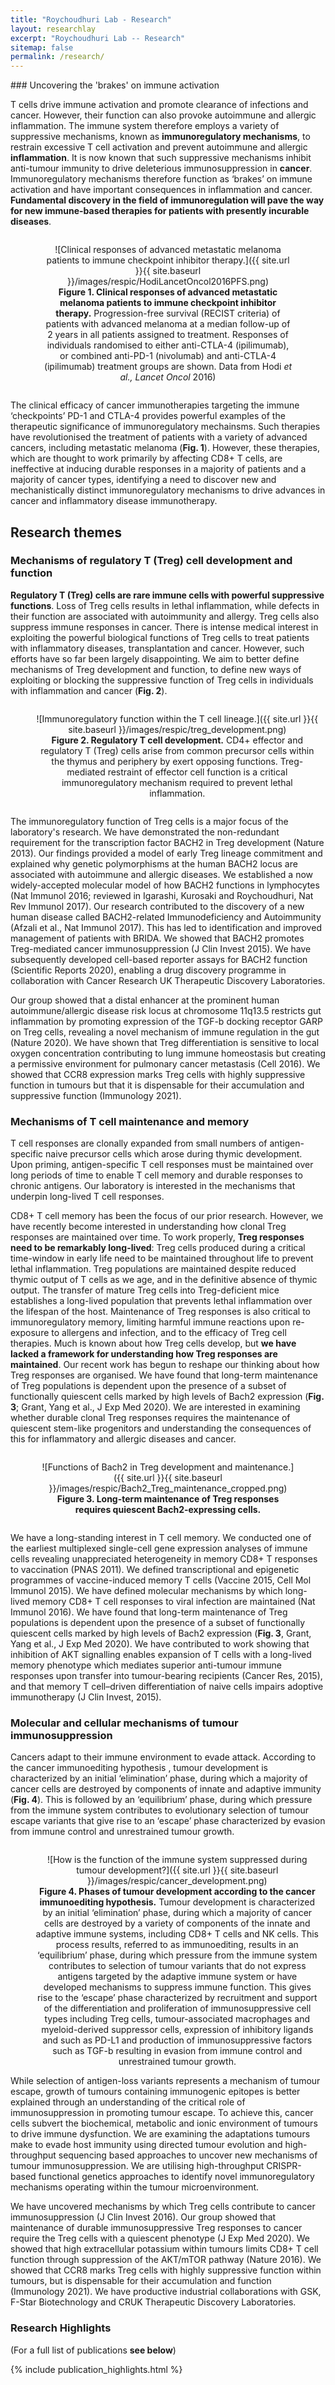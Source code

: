 ```yaml
---
title: "Roychoudhuri Lab - Research"
layout: researchlay
excerpt: "Roychoudhuri Lab -- Research"
sitemap: false
permalink: /research/
---
```


<div id="research_contentid" >
### Uncovering the 'brakes' on immune activation 

T cells drive immune activation and promote clearance of infections and cancer. However, their function can also provoke autoimmune and allergic inflammation. The immune system therefore employs a variety of suppressive mechanisms, known as **immunoregulatory mechanisms**, to restrain excessive T cell activation and prevent autoimmune and allergic **inflammation**. It is now known that such suppressive mechanisms inhibit anti-tumour immunity to drive deleterious immunosuppression in **cancer**. Immunoregulatory mechanisms therefore function as ‘brakes’ on immune activation and have important consequences in inflammation and cancer. **Fundamental discovery in the field of immunoregulation will pave the way for new immune-based therapies for patients with presently incurable diseases**.

<div style="text-align:center">
<figure style="width:80%; min-width: 350px; display: inline-block; float:none; vertical-align: top; clear: both;">![Clinical responses of advanced metastatic melanoma patients to immune checkpoint inhibitor therapy.]({{ site.url }}{{ site.baseurl }}/images/respic/HodiLancetOncol2016PFS.png)
<figcaption><b>Figure 1. Clinical responses of advanced metastatic melanoma patients to immune checkpoint inhibitor therapy.</b> Progression-free survival (RECIST criteria) of patients with advanced melanoma at a median follow-up of 2 years in all patients assigned to treatment. Responses of individuals randomised to either anti-CTLA-4 (ipilimumab), or combined anti-PD-1 (nivolumab) and anti-CTLA-4 (ipilimumab) treatment groups are shown. Data from Hodi <i>et al., Lancet Oncol</i> 2016)
</figcaption></figure>
</div>

The clinical efficacy of cancer immunotherapies targeting the immune ‘checkpoints’ PD-1 and CTLA-4 provides powerful examples of the therapeutic significance of immunoregulatory mechainsms. Such therapies have revolutionised the treatment of patients with a variety of advanced cancers, including metastatic melanoma (**Fig. 1**). However, these therapies, which are thought to work primarily by affecting CD8+ T cells, are ineffective at inducing durable responses in a majority of patients and a majority of cancer types, identifying a need to discover new and mechanistically distinct immunoregulatory mechanisms to drive advances in cancer and inflammatory disease immunotherapy. 

## Research themes
### Mechanisms of regulatory T (Treg) cell development and function

**Regulatory T (Treg) cells are rare immune cells with powerful suppressive functions**. Loss of Treg cells results in lethal inflammation, while defects in their function are associated with autoimmunity and allergy. Treg cells also suppress immune responses in cancer. There is intense medical interest in exploiting the powerful biological functions of Treg cells to treat patients with inflammatory diseases, transplantation and cancer. However, such efforts have so far been largely disappointing. We aim to better define mechanisms of Treg development and function, to define new ways of exploiting or blocking the suppressive function of Treg cells in individuals with inflammation and cancer (**Fig. 2**).  
<div style="text-align:center">
<figure style="width:90%; min-width: 350px; display: inline-block; float:none; vertical-align: top; clear: both;">![Immunoregulatory function within the T cell lineage.]({{ site.url }}{{ site.baseurl }}/images/respic/treg_development.png)
<figcaption><b>Figure 2. Regulatory T cell development.</b> CD4+ effector and regulatory T (Treg) cells arise from common precursor cells within the thymus and periphery by exert opposing functions. Treg-mediated restraint of effector cell function is a critical immunoregulatory mechanism required to prevent lethal inflammation.  
</figcaption></figure>
</div>

The immunoregulatory function of Treg cells is a major focus of the laboratory's research. We have demonstrated the non-redundant requirement for the transcription factor BACH2 in Treg development (Nature 2013). Our findings provided a model of early Treg lineage commitment and explained why genetic polymorphisms at the human BACH2 locus are associated with autoimmune and allergic diseases. We established a now widely-accepted molecular model of how BACH2 functions in lymphocytes (Nat Immunol 2016; reviewed in Igarashi, Kurosaki and Roychoudhuri, Nat Rev Immunol 2017). Our research contributed to the discovery of a new human disease called BACH2-related Immunodeficiency and Autoimmunity (Afzali et al., Nat Immunol 2017). This has led to identification and improved management of patients with BRIDA. We showed that BACH2 promotes Treg-mediated cancer immunosuppression (J Clin Invest 2015). We have subsequently developed cell-based reporter assays for BACH2 function (Scientific Reports 2020), enabling a drug discovery programme in collaboration with Cancer Research UK Therapeutic Discovery Laboratories.

Our group showed that a distal enhancer at the prominent human autoimmune/allergic disease risk locus at chromosome 11q13.5 restricts gut inflammation by promoting expression of the TGF-b docking receptor GARP on Treg cells, revealing a novel mechanism of immune regulation in the gut (Nature 2020).  We have shown that Treg differentiation is sensitive to local oxygen concentration contributing to lung immune homeostasis but creating a permissive environment for pulmonary cancer metastasis (Cell 2016). We showed that CCR8 expression marks Treg cells with highly suppressive function in tumours but that it is dispensable for their accumulation and suppressive function (Immunology 2021). 

### Mechanisms of T cell maintenance and memory
T cell responses are clonally expanded from small numbers of antigen-specific naive precursor cells which arose during thymic development. Upon priming, antigen-specific T cell responses must be maintained over long periods of time to enable T cell memory and durable responses to chronic antigens. Our laboratory is interested in the mechanisms that underpin long-lived T cell responses.

CD8+ T cell memory has been the focus of our prior research. However, we have recently become interested in understanding how clonal Treg responses are maintained over time. To work properly, **Treg responses need to be remarkably long-lived**: Treg cells produced during a critical time-window in early life need to be maintained throughout life to prevent lethal inflammation. Treg populations are maintained despite reduced thymic output of T cells as we age, and in the definitive absence of thymic output. The transfer of mature Treg cells into Treg-deficient mice establishes a long-lived population that prevents lethal inflammation over the lifespan of the host. Maintenance of Treg responses is also critical to immunoregulatory memory, limiting harmful immune reactions upon re-exposure to allergens and infection, and to the efficacy of Treg cell therapies. Much is known about how Treg cells develop, but **we have lacked a framework for understanding how Treg responses are maintained**. Our recent work has begun to reshape our thinking about how Treg responses are organised. We have found that long-term maintenance of Treg populations is dependent upon the presence of a subset of functionally quiescent cells marked by high levels of Bach2 expression (**Fig. 3**; Grant, Yang et al., J Exp Med 2020). We are interested in examining whether durable clonal Treg responses requires the maintenance of quiescent stem-like progenitors and understanding the consequences of this for inflammatory and allergic diseases and cancer.
<div style="text-align:center"><figure style="width:80%; min-width: 350px; display: inline-block; float:none; vertical-align: top; clear: both;">
![Functions of Bach2 in Treg development and maintenance.]({{ site.url }}{{ site.baseurl }}/images/respic/Bach2_Treg_maintenance_cropped.png)
<figcaption>
<b>Figure 3. Long-term maintenance of Treg responses requires quiescent Bach2-expressing cells.</b></figcaption></figure></div>

We have a long-standing interest in T cell memory. We conducted one of the earliest multiplexed single-cell gene expression analyses of immune cells revealing unappreciated heterogeneity in memory CD8+ T responses to vaccination (PNAS 2011). We defined transcriptional and epigenetic programmes of vaccine-induced memory T cells (Vaccine 2015, Cell Mol Immunol 2015). We have defined molecular mechanisms by which long-lived memory CD8+ T cell responses to viral infection are maintained (Nat Immunol 2016).  We have found that long-term maintenance of Treg populations is dependent upon the presence of a subset of functionally quiescent cells marked by high levels of Bach2 expression (**Fig. 3**, Grant, Yang et al., J Exp Med 2020). We have contributed to work showing that inhibition of AKT signalling enables expansion of T cells with a long-lived memory phenotype which mediates superior anti-tumour immune responses upon transfer into tumour-bearing recipients (Cancer Res, 2015), and that memory T cell–driven differentiation of naive cells impairs adoptive immunotherapy (J Clin Invest, 2015).

### Molecular and cellular mechanisms of tumour immunosuppression 

Cancers adapt to their immune environment to evade attack. According to the cancer immunoediting hypothesis , tumour development is characterized by an initial ‘elimination’ phase, during which a majority of cancer cells are destroyed by components of innate and adaptive immunity (**Fig. 4**). This is followed by an ‘equilibrium’ phase, during which pressure from the immune system contributes to evolutionary selection of tumour escape variants that give rise to an ‘escape’ phase characterized by evasion from immune control and unrestrained tumour growth.  

<div style="text-align:center">
<figure style="width:90%; min-width: 350px; display: inline-block; float:none; vertical-align: top; clear: both;">![How is the function of the immune system suppressed during tumour development?]({{ site.url }}{{ site.baseurl }}/images/respic/cancer_development.png)
<figcaption><b>Figure 4. Phases of tumour development according to the cancer immunoediting hypothesis.</b> Tumour development is characterized by an initial ‘elimination’ phase, during which a majority of cancer cells are destroyed by a variety of components of the innate and adaptive immune systems, including CD8+ T cells and NK cells. This process results, referred to as immunoediting, results in an ‘equilibrium’ phase, during which pressure from the immune system contributes to selection of tumour variants that do not express antigens targeted by the adaptive immune system or have developed mechanisms to suppress immune function. This gives rise to the ‘escape’ phase characterized by recruitment and support of the differentiation and proliferation of immunosuppressive cell types including Treg cells, tumour-associated macrophages and myeloid-derived suppressor cells, expression of inhibitory ligands and such as PD-L1 and production of immunosuppressive factors such as TGF-b resulting in evasion from immune control and unrestrained tumour growth.
</figcaption></figure></div>
While selection of antigen-loss variants represents a mechanism of tumour escape, growth of tumours containing immunogenic epitopes is better explained through an understanding of the critical role of immunosuppression in promoting tumour escape. To achieve this, cancer cells subvert the biochemical, metabolic and ionic environment of tumours to drive immune dysfunction. We are examining the adaptations tumours make to evade host immunity using directed tumour evolution and high-throughput sequencing based approaches to uncover new mechanisms of tumour immunosuppression. We are utilising high-throughput CRISPR-based functional genetics approaches to identify novel immunoregulatory mechanisms operating within the tumour microenvironment. 

We have uncovered mechanisms by which Treg cells contribute to cancer immunosuppression (J Clin Invest 2016). Our group showed that maintenance of durable immunosuppressive Treg responses to cancer require the Treg cells with a quiescent phenotype (J Exp Med 2020). We showed that high extracellular potassium within tumours limits CD8+ T cell function through suppression of the AKT/mTOR pathway (Nature 2016). We showed that CCR8 marks Treg cells with highly suppressive function within tumours, but is dispensable for their accumulation and function (Immunology 2021). We have productive industrial collaborations with GSK, F-Star Biotechnology and CRUK Therapeutic Discovery Laboratories.
</div>

### Research Highlights
(For a full list of publications **see below**)
<div id="gridid">
{% include publication_highlights.html %}
</div>

